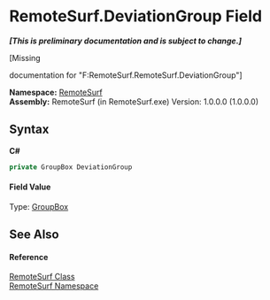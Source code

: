 # RemoteSurf.DeviationGroup Field
 _**\[This is preliminary documentation and is subject to change.\]**_

\[Missing <summary> documentation for "F:RemoteSurf.RemoteSurf.DeviationGroup"\]

**Namespace:**&nbsp;<a href="N_RemoteSurf">RemoteSurf</a><br />**Assembly:**&nbsp;RemoteSurf (in RemoteSurf.exe) Version: 1.0.0.0 (1.0.0.0)

## Syntax

**C#**<br />
``` C#
private GroupBox DeviationGroup
```


#### Field Value
Type: <a href="http://msdn2.microsoft.com/en-us/library/31a073x1" target="_self">GroupBox</a>

## See Also


#### Reference
<a href="T_RemoteSurf_RemoteSurf">RemoteSurf Class</a><br /><a href="N_RemoteSurf">RemoteSurf Namespace</a><br />